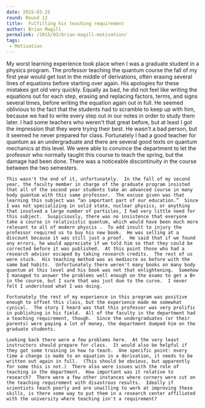 ```yaml
---
date: 2015-03-25
round: Round 12
title:  Fulfilling his teaching requirement
author: Brian Magill
permalink: /2015/03/brian-magill-motivation/
tags:
 - Motivation
---
```

My worst learning experience took place when I was a graduate student in a physics program.  The professor teaching the quantum course the fall of my first year would get lost in the middle of derivations, often erasing several lines of equations before starting over again. His apologies for these mistakes got old very quickly.  Equally as bad, he did not feel like writing the equations out for each step, erasing and replacing factors, terms, and signs several times, before writing the equation again out in full.  He seemed oblivious to the fact that the students had to scramble to keep up with him, because we had to write every step out in our notes in order to study them later.  I had some teachers who weren't that great before, but at least I got the impression that they were trying their best.  He wasn't a bad person, but it seemed he never prepared for class.  Fortunately I had a good teacher for quantum as an undergraduate and there are several good texts on  quantum mechanics at this level.  We were able to convince the department to let the professor who normally taught this course to teach the spring, but the damage had been done.  There was a noticeable discontinuity in the course between the two semesters.
 
	This wasn't the end of it, unfortunately.  In the fall of my second year, the faculty member in charge of the graduate program insisted that all of the second year students take an advanced course in many body quantum with this same professor.  The excuse given was that learning this subject was “an important part of our education.”  Since I was not specializing in solid state, nuclear physics, or anything that involved a large number of particles, I had very little need for this subject.  Suspiciously, there was no insistence that everyone take a course in relativistic quantum, which would have been much more relevant to all of modern physcis .  To add insult to injury the professor required us to buy his new book.  He was selling at a discount because it was still just a proof.  He said that if we found any errors, he would appreciate if we told him so that they could be corrected before it was published.  At this point those who had a research advisor escaped by taking research credits.  The rest of us were stuck.  His teaching method was as mediocre as before with the same bad habits.  Unfortunately there weren't many books on many body quantum at this level and his book was not that enlightening.  Somehow I managed to answer the problems well enough on the exams to get a B+ in the course, but I sure that was just due to the curve.  I never felt I understood what I was doing.  

	Fortunately the rest of my experience in this program was positive enough to offset this class, but the experience made me somewhat cynical.  The story I heard was that this professor was very prolific in publishing in his field.  All of the faculty in the department had a teaching requirement, though.  Since the undergraduates (or their parents) were paying a lot of money, the department dumped him on the graduate students.  

	Looking back there were a few problems here.  At the very least instructors should prepare for class.  It would also be helpful if they got some training in how to teach.  One specific point: every time a change is made to an equation in a derivation, it needs to be written out again in full.  (This should be obvious, but apparently for some this is not.)  There also were issues with the role of teaching in the department.  How important was it relative to research?  There were a few other instances where corners were cut on the teaching requirement with disastrous results.  Ideally if scientists teach poorly and are unwilling to work at improving these skills, is there some way to put them in a research center affiliated with the university where teaching isn't a requirement?
